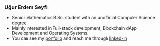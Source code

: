 ### Uğur Erdem Seyfi

- Senior Mathematics B.Sc. student with an unofficial Computer Science degree
- Mainly interested in Full-stack development, Blockchain dApp Development and Operating Systems.
- You can see my [portfolio](https://kugurerdem.github.io/) and reach me through [linked-in](https://www.linkedin.com/in/ugur-erdem-seyfi/)
